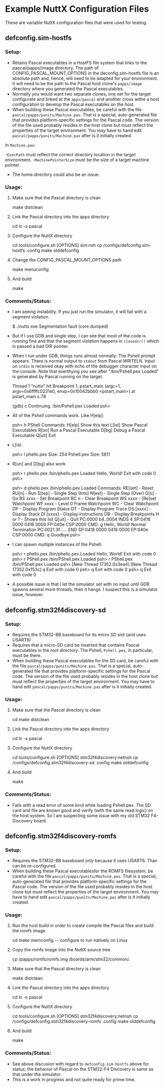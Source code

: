 # Example NuttX Configuration Files

These are variable NuttX configuration files that were used for testing.

## defconfig.sim-hostfs

### Setup:

- Retains Pascal executables in a HostFS file system that links to the pascal/papps/image directory.  The path of CONFIG_PASCAL_MOUNT_OPTIONS in the deconfig.sim-hostfs file is an absolute path and, hence, will need to be adapted for your environment.  It will need to be the path to the Pascal host clone's `papps/image` directory where you generated the Pascal executables.
- Normally you would want two separate clones, one set for the target configurate and linked at the `apps/pascal` and another cross withe a host configuration to develop the Pascal executables on the host.
- When building these Pascal executables, be careful with the file `pascal/papps/punits/Machine.pas`.  That is a special, auto-generated file that provides platform-specific settings for the Pascal code.  The version of the file used probably resides in the host clone but must reflect the properties of the target environment.  You may have to hand edit `pascal/papps/punits/Machine.pas` after is it initially created.

In `Machine.pas`:

-`ExecPath` must reflect the correct directory location in the target environment.
-`MachinePointerSize` must be the size of a target machine pointer.
- The home directory could also be an issue.

### Usage:

1. Make sure that the Pascal directory is clean

    make distclean

2. Link the Pascal directory into the apps directory

    cd <nuttx-apps-directory>
    ln -s <pascal-directory> pascal

3. Configure the NuttX directory

    cd <nuttx-directory>
    tools/configure.sh [OPTIONS] sim:nsh
    cp <pascal-directory>/configs/defconfig.sim-hostfs .config
    make olddefconfig

4. Change the CONFIG_PASCAL_MOUNT_OPTIONS path

    make menuconfig

5. And build

    make

### Comments/Status:

- I am seeing instability.  If you just run the simulator, it will fail with a segment violation.

    $ ./nuttx.exe
    Segmentation fault (core dumped)

- But if I use GDB and single step, I can see that most of the code is running fine and that the segment violation happens in `closedir()` which is passed a bad DIR pointer.
- When I run under GDB, things runs almost normally:  The Pshell prompt appears.  There is normal output to `stdout` from Pascal *WRITELN*.  Input on `stdin` is received okay with echo of the debugger character input on the console.  Note that everthying you see after "/bin/Pshell.pex Loaded" is generated by Pascal running on the target.

    Thread 1 "nuttx" hit Breakpoint 1, pstart_main (argc=1, argv=0x6ffffc0231e0, envp=0x10042bbb0 <pstart_main>)
        at pstart_main.c:78

    (gdb) c
    Continuing.
    /bin/Pshell.pex Loaded
    psh>

- All of the *Pshell* commands work.  Like H[elp]:

    psh> h
    PShell Commands:
      H[elp]
        Show this text
      L[ist]
        Show Pascal Executables
      R[un] <PexFileName>
        Run a Pascal Executable
      D[bg] <PexFileName>
        Debug a Pascal Executable
      Q[uit]
        Exit

- L[ist:

    psh> l
      phello.pex Size: 254
      Pshell.pex Size: 5811

- R[un] and D[bg] also work

    psh> r phello.pex
    /bin/phello.pex Loaded
    Hello, World!
    Exit with code 0
    psh> 

    psh> d phello.pex
    /bin/phello.pex Loaded
    Commands:
      RE[set]   - Reset
      RU[n]     - Run
      S[tep]    - Single Step (Into)
      N[ext]    - Single Step (Over)
      G[o]      - Go
      BS xxxx   - Set Breakpoint
      BC n      - Clear Breakpoint
      WS xxxx   - [Re]set Watchpoint
      WF xxxx   - Level 0 Frame Watchpoint
      WC        - Clear Watchpoint
      DP        - Display Program Status
      DT        - Display Program Trace
      DS [xxxx] - Display Stack
      DI [xxxx] - Display Instructions
      DB        - Display Breakpoints
      H or ?    - Shows this list
      Q[uit]    - Quit
    PC:0000  b4..0004          INDS  4
    SP:0418  0000
       0416  0000
    FP:040e CSP:0000
    CMD: g
    Hello, World!
    Normal Termination
    PC:0021  3f......          END
    SP:0418  0000
       0416  0000
    FP:040e CSP:0000
    CMD: q
    Goodbye
    psh>

- I can spawn multiple instances of the Pshell:

    psh> r phello.pex
    /bin/phello.pex Loaded
    Hello, World!
    Exit with code 0
    psh> r PShell.pex
    /bin/PShell.pex Loaded
    psh> r PShell.pex
    /bin/PShell.pex Loaded
    psh> [New Thread 17352.0x3ea4]
    [New Thread 17352.0x153c]
    q
    Exit with code 0
    psh> q
    Exit with code 0
    psh> q
    Exit with code 0

- A possible issue is that I let the simulator set with no input until GDB spawns several more threads, then it hangs.  I suspect this is a simulator issue, however.

## defconfig.stm32f4discovery-sd

### Setup:

- Requires the STM32-BB baseboard for its micro SD slot (and uses USART6)
- Requires that a micro-SD card be inserted that contains Pascal executables in the root directory.  The Pshell, `Pshell.pex`, in particular, must be there.
- When building these Pascal executables for the SD card, be careful with the file `pascal/papps/punits/Machine.pas`.  That is a special, auto-generated file that provides platform-specific settings for the Pascal code.  The version of the file used probably resides in the host clone but must reflect the properties of the target environment.  You may have to hand edit `pascal/papps/punits/Machine.pas` after is it initially created.

### Usage:

1. Make sure that the Pascal directory is clean

    cd <pascal-directory>
    make distclean

2. Link the Pascal directory into the apps directory

    cd <nuttx-apps-directory>
    ln -s <pascal-directory> pascal

3. Configure the NuttX directory

    cd <nuttx-directory>
    tools/configure.sh [OPTIONS] stm32f4discovery:netnsh
    cp <pascal-directory>/configs/defconfig.stm32f4discovery-sd .config
    make olddefconfig

4. And build

    make

### Comments/Status:

- Fails with a read error of some kind while loading Pshell.pex.  The SD card and file are known good and verify (with the same read logic) on the host system.  So I am suspecting some issue with my old STM32 F4-Discovery board.

## defconfig.stm32f4discovery-romfs

### Setup:

- Requires the STM32-BB baseboard *only* because it uses USART6.  Than can be re-configured.
- When building these Pascal executablesfor the ROMFS filesystem, be careful with the file `pascal/papps/punits/Machine.pas`.  That is a special, auto-generated file that provides platform-specific settings for the Pascal code.  The version of the file used probably resides in the host clone but must reflect the properties of the target environment.  You may have to hand edit `pascal/papps/punits/Machine.pas` after is it initially created.

### Usage:

1. Run the host build in order to create compile the Pascal files and build the romfs image

    cd <pascal-directory>
    make memconfig -- configure to run natively on Linux

2. Copy the romfs image into the NuttX source tree

    cp <pascal-directory>/papps/romfs/romfs.img <nuttx-directory>/boards/arm/stm32/common/.

3. Make sure that the Pascal directory is clean

    make distclean

4. Link the Pascal directory into the apps directory

    cd <nuttx-apps-directory>
    ln -s <pascal-directory> pascal

5. Configure the NuttX directory

    cd <nuttx-directory>
    tools/configure.sh [OPTIONS] stm32f4discovery:netnsh
    cp <pascal-directory>/configs/defconfig.stm32f4discovery-romfs .config
    make olddefconfig

6. And build

    make

### Comments/Status:

- See above discusion with regard to `defconfig.sim-hostfs` above for status; the behavior of Pascal on the STM32-F4 Discovery is same as that under the simulator.
- This is a work in progress and not quite ready for prime time.
